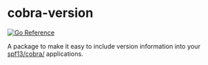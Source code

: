 # cobra-version

[![Go Reference](https://pkg.go.dev/badge/github.com/jasonhancock/cobra-version.svg)](https://pkg.go.dev/github.com/jasonhancock/cobra-version)

A package to make it easy to include version information into your [spf13/cobra/](https://github.com/spf13/cobra) applications.
